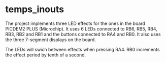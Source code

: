 # temps_inouts
The project implements three LED effects for the ones in the board PICDEM2 PLUS (Microchip). It uses 6 LEDs connected to RB6, RB5, RB4, RB3, RB2 and RB1 and the buttons connected to RA4 and RB0. It also uses the three 7-segment displays on the board.

The LEDs will swich between effects when pressing RA4. RB0 increments the effect period by tenth of a second.
